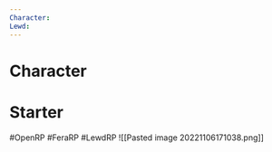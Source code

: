 ```yaml
---
Character: 
Lewd: 
---
```

# Character


# Starter


  

#OpenRP #FeraRP #LewdRP 
![[Pasted image 20221106171038.png]]
